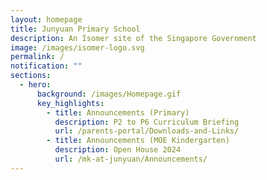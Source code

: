 ```yaml
---
layout: homepage
title: Junyuan Primary School
description: An Isomer site of the Singapore Government
image: /images/isomer-logo.svg
permalink: /
notification: ""
sections:
  - hero:
      background: /images/Homepage.gif
      key_highlights:
        - title: Announcements (Primary)
          description: P2 to P6 Curriculum Briefing
          url: /parents-portal/Downloads-and-Links/
        - title: Announcements (MOE Kindergarten)
          description: Open House 2024
          url: /mk-at-junyuan/Announcements/
---
```

